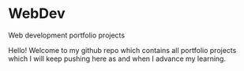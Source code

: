 # WebDev
Web development portfolio projects

Hello! Welcome to my github repo which contains all portfolio projects which I will keep pushing here as and when I advance my learning.
